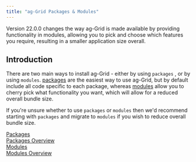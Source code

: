 ```yaml
---
title: "ag-Grid Packages & Modules"
---
```


Version 22.0.0 changes the way ag-Grid is made available by providing functionality in modules, allowing you to pick and choose which features you require, resulting in a smaller application size overall.

## Introduction

There are two main ways to install ag-Grid - either by using `packages` , or by using `modules`. [packages](../grid-packages) are the easiest way to use ag-Grid, but by default include all code specific to each package, whereas [modules](../grid-modules) allow you to cherry pick what functionality you want, which will allow for a reduced overall bundle size.

If you're unsure whether to use `packages` or `modules` then we'd recommend starting with `packages` and migrate to `modules` if you wish to reduce overall bundle size.

<div id="get-started-packages-modules">
    <div class="row no-gutters" style="justify-content: space-evenly">
        <div>
            <div class="get-started-published package-card">
                <a href="../grid-packages/" alt="Packages">Packages</a>
                <div>
                    <a href="../grid-packages/" alt="Packages Overview">Packages Overview</a>
                </div>
            </div>
        </div>
        <div>
            <div class="get-started-published module-card">
                <a href="../grid-modules" alt= "Modules">Modules</a>
                <div>
                    <a href="../grid-modules" alt= "Modules Overview">Modules Overview</a>
                </div>
            </div>
        </div>
    </div>
</div>
